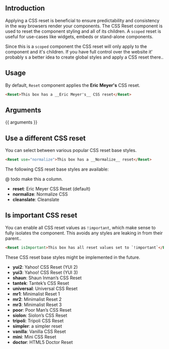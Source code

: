 ## Introduction

Applying a CSS reset is beneficial to ensure predictability and consistency in the way browsers render your components. The CSS Reset component is used to reset the component styling and all of its children. A `scoped` reset is useful for use-cases like widgets, embeds or stand-alone components.

Since this is a `scoped` component the CSS reset will only apply to the component and it's children. If you have full control over the website it' probably s a better idea to create global styles and apply a CSS reset there..

## Usage

By default, `Reset` component applies the __Eric Meyer's__ CSS reset.

```html
<Reset>This box has a __Eric Meyer's__ CSS reset</Reset>
```

## Arguments

{{ arguments }}

## Use a different CSS reset

You can select between various popular CSS reset base styles.

```html
<Reset use="normalize">This box has a __Normalize__ reset</Reset>
```

The following CSS reset base styles are available:

@ todo make this a column.
- **reset**: Eric Meyer CSS Reset (default)
- **normalize**: Normalize CSS
- **cleanslate**: Cleanslate

## Is important CSS reset

You can enable all CSS reset values as `!important`, which make sense to fully isolates the component. This avoids any styles are leaking in from their parent..

```html
<Reset isImportant>This box has all reset values set to `!important`</Reset>
```

These CSS reset base styles might be implemented in the future.

- **yui2**: Yahoo! CSS Reset (YUI 2)
- **yui3**: Yahoo! CSS Reset (YUI 3)
- **shaun**: Shaun Inman’s CSS Reset
- **tantek**: Tantek’s CSS Reset
- **universal**: Universal CSS Reset
- **mr1**: Minimalist Reset 1
- **mr2**: Minimalist Reset 2
- **mr3**: Minimalist Reset 3
- **poor**: Poor Man’s CSS Reset
- **siolon**: Siolon’s CSS Reset
- **tripoli**: Tripoli CSS Reset
- **simpler**: a simpler reset
- **vanilla**: Vanilla CSS Reset
- **mini**: Mini CSS Reset
- **doctor**: HTML5 Doctor Reset
